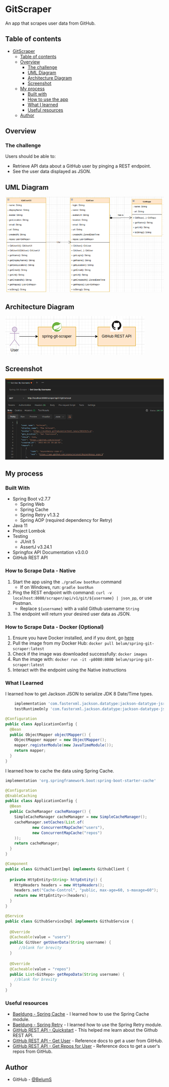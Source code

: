 # GitScraper
An app that scrapes user data from GitHub.

## Table of contents
- [GitScraper](#gitscraper)
  - [Table of contents](#table-of-contents)
  - [Overview](#overview)
    - [The challenge](#the-challenge)
    - [UML Diagram](#uml-diagram)
    - [Architecture Diagram](#architecture-diagram)
    - [Screenshot](#screenshot)
  - [My process](#my-process)
    - [Built with](#built-with)
    - [How to use the app](#how-to-scrape-data---native)
    - [What I learned](#what-i-learned)
    - [Useful resources](#useful-resources)
  - [Author](#author)

## Overview

### The challenge
Users should be able to:
- Retrieve API data about a GitHub user by pinging a REST endpoint.
- See the user data displayed as JSON.

## UML Diagram
![](./src/main/resources/static/images/uml-diagram.png)

## Architecture Diagram
![](./src/main/resources/static/images/architecture-diagram.png)

## Screenshot
![](./src/main/resources/static/images/screenshot.png)

## My process
### Built With
* Spring Boot v2.7.7
  * Spring Web
  * Spring Cache
  * Spring Retry v1.3.2
  * Spring AOP (required dependency for Retry)
* Java 11
* Project Lombok 
* Testing
  * JUnit 5
  * AssertJ v3.24.1
* Springfox API Documentation v3.0.0
* GitHub REST API

### How to Scrape Data - Native
1. Start the app using the `./gradlew bootRun` command
   * If on Windows, run: `gradle bootRun`
2. Ping the REST endpoint with command: `curl -v localhost:8080/scraper/api/v1/git/${username} | json_pp`, or use Postman.
     * Replace `${username}` with a valid Github username `String`
3. The endpoint will return your desired user data as JSON.

### How to Scrape Data - Docker (Optional)
1. Ensure you have Docker installed, and if you dont, go [here](https://docs.docker.com/get-docker/)
2. Pull the image from my Docker Hub: `docker pull belum/spring-git-scraper:latest`
3. Check if the image was downloaded successfully: `docker images`
4. Run the image with: `docker run -it -p8080:8080 belum/spring-git-scraper:latest`
5. Interact with the endpoint using the Native instructions

### What I Learned

I learned how to get Jackson JSON to serialize JDK 8 Date/Time types.

```groovy
    implementation 'com.fasterxml.jackson.datatype:jackson-datatype-jsr310:2.13.4'
    testRuntimeOnly 'com.fasterxml.jackson.datatype:jackson-datatype-jsr310:2.13.4'
```

```java
@Configuration
public class ApplicationConfig {
  @Bean
  public ObjectMapper objectMapper() {
    ObjectMapper mapper = new ObjectMapper();
    mapper.registerModule(new JavaTimeModule());
    return mapper;
  }
}
```

I learned how to cache the data using Spring Cache.
```groovy
implementation 'org.springframework.boot:spring-boot-starter-cache'
```

```java
@Configuration
@EnableCaching
public class ApplicationConfig {
  @Bean
  public CacheManager cacheManager() {
    SimpleCacheManager cacheManager = new SimpleCacheManager();
    cacheManager.setCaches(List.of(
            new ConcurrentMapCache("users"),
            new ConcurrentMapCache("repos")
    ));
    return cacheManager;
  }
}
```

```java
@Component
public class GithubClientImpl implements GithubClient {

  private HttpEntity<String> httpEntity() {
    HttpHeaders headers = new HttpHeaders();
    headers.set("Cache-Control", "public, max-age=60, s-maxage=60");
    return new HttpEntity<>(headers);
  }
}
```

```java
@Service
public class GithubServiceImpl implements GithubService {
    
  @Override
  @Cacheable(value = "users")
  public GitUser getUserData(String username) {
      //blank for brevity
  }

  @Override
  @Cacheable(value = "repos")
  public List<GitRepo> getRepoData(String username) {
    //blank for brevity
  }
}
```

### Useful resources
- [Baeldung - Spring Cache](https://www.baeldung.com/spring-cache-tutorial) - I learned how to use the Spring Cache module.
- [Baeldung - Spring Retry](https://www.baeldung.com/spring-retry) - I learned how to use the Spring Retry module.
- [GitHub REST API - Quickstart](https://docs.github.com/en/rest/quickstart?apiVersion=2022-11-28) - This helped me learn about the Github REST API.
- [GitHub REST API - Get User](https://docs.github.com/rest/reference/users#get-a-user) - Reference docs to get a user from GitHub.
- [GitHub REST API - Get Repos for User](https://docs.github.com/en/rest/repos/repos?apiVersion=2022-11-28#list-repositories-for-a-user) - Reference docs to get a user's repos from GitHub.

## Author
- GitHub - [@BelumS](https://github.com/BelumS/spring-git-scraper)
